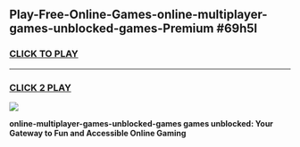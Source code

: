 
## Play-Free-Online-Games-online-multiplayer-games-unblocked-games-Premium #69h5l
<h3>
<a href="https://premium.freeplayer.one?title=online-multiplayer-games-unblocked-games&ref=8M">CLICK TO PLAY</a></h3>
<hr>

<h3>
<a href="https://premium.freeplayer.one?title=online-multiplayer-games-unblocked-games&ref=8M">CLICK 2 PLAY</a>
  
</h3>

<a href="https://premium.freeplayer.one?title=online-multiplayer-games-unblocked-games&ref=8M"><img src="https://clearcache.store/games.png"></a>


**online-multiplayer-games-unblocked-games games unblocked: Your Gateway to Fun and Accessible Online Gaming**
